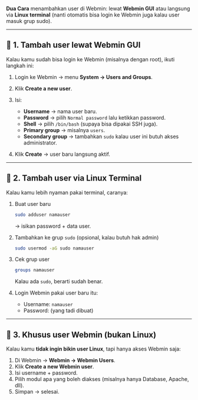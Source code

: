 **Dua Cara** menambahkan user di Webmin: lewat **Webmin GUI** atau langsung via **Linux terminal** (nanti otomatis bisa login ke Webmin juga kalau user masuk grup sudo).

---

## 🔹 1. Tambah user lewat Webmin GUI

Kalau kamu sudah bisa login ke Webmin (misalnya dengan root), ikuti langkah ini:

1. Login ke Webmin → menu **System → Users and Groups**.

2. Klik **Create a new user**.

3. Isi:

   * **Username** → nama user baru.
   * **Password** → pilih `Normal password` lalu ketikkan password.
   * **Shell** → pilih `/bin/bash` (supaya bisa dipakai SSH juga).
   * **Primary group** → misalnya `users`.
   * **Secondary group** → tambahkan `sudo` kalau user ini butuh akses administrator.

4. Klik **Create** → user baru langsung aktif.

---

## 🔹 2. Tambah user via Linux Terminal

Kalau kamu lebih nyaman pakai terminal, caranya:

1. Buat user baru

   ```bash
   sudo adduser namauser
   ```

   → isikan password + data user.

2. Tambahkan ke grup `sudo` (opsional, kalau butuh hak admin)

   ```bash
   sudo usermod -aG sudo namauser
   ```

3. Cek grup user

   ```bash
   groups namauser
   ```

   Kalau ada `sudo`, berarti sudah benar.

4. Login Webmin pakai user baru itu:

   * Username: `namauser`
   * Password: (yang tadi dibuat)

---

## 🔹 3. Khusus user Webmin (bukan Linux)

Kalau kamu **tidak ingin bikin user Linux**, tapi hanya akses Webmin saja:

1. Di Webmin → **Webmin → Webmin Users**.
2. Klik **Create a new Webmin user**.
3. Isi username + password.
4. Pilih modul apa yang boleh diakses (misalnya hanya Database, Apache, dll).
5. Simpan → selesai.

